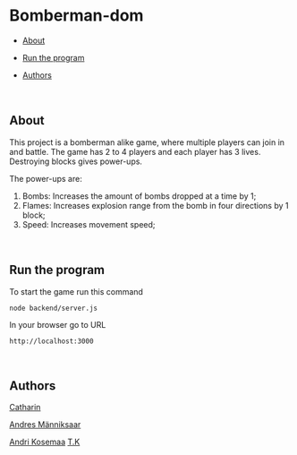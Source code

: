 # Bomberman-dom

- [About](#about)

- [Run the program](#run-the-program)

- [Authors](#authors)

<a  href="about"></a>

<br>

## About

This project is a bomberman alike game, where multiple players can join in and battle. The game has 2 to 4 players and each player has 3 lives. Destroying blocks gives power-ups. 

The power-ups are:
1.  Bombs: Increases the amount of bombs dropped at a time by 1;
2.  Flames: Increases explosion range from the bomb in four directions by 1 block;
3.  Speed: Increases movement speed;

<br>

<a  name="run-the-program">

## Run the program

To start the game run this command

```
node backend/server.js
```

In your browser go to URL

```
http://localhost:3000
```

<br>

<a  name="Authors"></a>

## Authors

[Catharin](https://01.kood.tech/git/Catharin)

[Andres Männiksaar](https://01.kood.tech/git/Jxie)

[Andri Kosemaa](https://01.kood.tech/git/AndriK)
[T.K](https://01.kood.tech/git/123.45)
